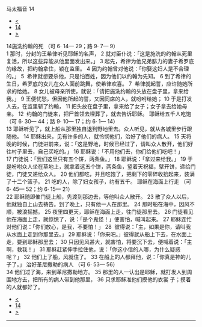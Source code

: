 ﻿





 马太福音 14




* [<](bible/MAT13.md)
* [14](bible/MAT.md)
* [>](bible/MAT15.md)



 
14施洗约翰的死 （可 6· 14— 29；路 9· 7— 9）  
1 那时，分封的王希律听见耶稣的名声， 
2 就对臣仆说：「这是施洗的约翰从死里复活，所以这些异能从他里面发出来。」 
3 起先，希律为他兄弟腓力的妻子希罗底的缘故，把约翰拿住，锁在监里。 
4 因为约翰曾对他说：「你娶这妇人是不合理的。」 
5  希律就想要杀他，只是怕百姓，因为他们以约翰为先知。 
6 到了希律的生日，希罗底的女儿在众人面前跳舞，使希律欢喜。 
7  希律就起誓，应许随她所求的给她。 
8 女儿被母亲所使，就说：「请把施洗约翰的头放在盘子里，拿来给我。」 
9 王便忧愁，但因他所起的誓，又因同席的人，就吩咐给她； 
10 于是打发人去，在监里斩了约翰， 
11 把头放在盘子里，拿来给了女子；女子拿去给她母亲。 
12  约翰的门徒来，把尸首领去埋葬了，就去告诉耶稣。 耶稣给五千人吃饱 （可 6· 30— 44；路 9· 10— 17；约 6· 1— 14）  
13 耶稣听见了，就上船从那里独自退到野地里去。众人听见，就从各城里步行跟随他。 
14 耶稣出来，见有许多的人，就怜悯他们，治好了他们的病人。 
15 天将晚的时候，门徒进前来，说：「这是野地，时候已经过了，请叫众人散开，他们好往村子里去，自己买吃的。」 
16 耶稣说：「不用他们去，你们给他们吃吧！」 
17 门徒说：「我们这里只有五个饼，两条鱼。」 
18 耶稣说：「拿过来给我。」 
19 于是吩咐众人坐在草地上，就拿着这五个饼，两条鱼，望着天祝福，擘开饼，递给门徒，门徒又递给众人。 
20 他们都吃，并且吃饱了，把剩下的零碎收拾起来，装满了十二个篮子。 
21 吃的人，除了妇女孩子，约有五千。 耶稣在海面上行走 （可 6· 45— 52；约 6· 15— 21）  
22 耶稣随即催门徒上船，先渡到那边去，等他叫众人散开。 
23 散了众人以后，他就独自上山去祷告。到了晚上，只有他一人在那里。 
24 那时船在海中，因风不顺，被浪摇撼。 
25 夜里四更天，耶稣在海面上走，往门徒那里去。 
26 门徒看见他在海面上走，就惊慌了，说：「是个鬼怪！」便害怕，喊叫起来。 
27 耶稣连忙对他们说：「你们放心，是我，不要怕！」 
28  彼得说：「主，如果是你，请叫我从水面上走到你那里去。」 
29 耶稣说：「你来吧。」彼得就从船上下去，在水面上走，要到耶稣那里去； 
30 只因见风甚大，就害怕，将要沉下去，便喊着说：「主啊，救我！」 
31 耶稣赶紧伸手拉住他，说：「你这小信的人哪，为什么疑惑呢？」 
32 他们上了船，风就住了。 
33 在船上的人都拜他，说：「你真是神的儿子了。」 治好革尼撒勒的病人 （可 6· 53— 56）  
34 他们过了海，来到革尼撒勒地方。 
35 那里的人一认出是耶稣，就打发人到周围地方去，把所有的病人带到他那里， 
36 只求耶稣准他们摸他的衣裳 子；摸着的人就都好了。 
* [<](bible/MAT13.md)
* [14](bible/MAT.md)
* [>](bible/MAT15.md)





---









